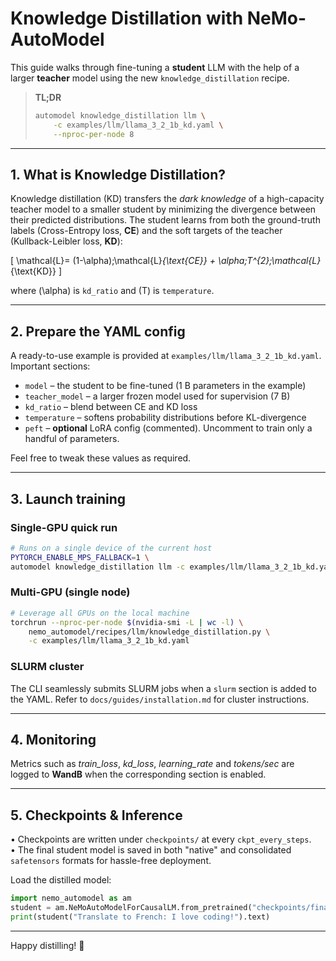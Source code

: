 # Knowledge Distillation with NeMo-AutoModel

This guide walks through fine-tuning a **student** LLM with the help of a
larger **teacher** model using the new `knowledge_distillation` recipe.

> **TL;DR**  
> ```bash
> automodel knowledge_distillation llm \
>     -c examples/llm/llama_3_2_1b_kd.yaml \
>     --nproc-per-node 8
> ```

---

## 1. What is Knowledge Distillation?

Knowledge distillation (KD) transfers the *dark knowledge* of a high-capacity
teacher model to a smaller student by minimizing the divergence between their
predicted distributions.  The student learns from both the ground-truth labels
(Cross-Entropy loss, **CE**) and the soft targets of the teacher (Kullback-Leibler
loss, **KD**):

\[ \mathcal{L}= (1-\alpha)\;\mathcal{L}_{\text{CE}} + \alpha\;T^{2}\;\mathcal{L}_{\text{KD}} \]

where \(\alpha\) is `kd_ratio` and \(T\) is `temperature`.

---

## 2. Prepare the YAML config

A ready-to-use example is provided at
`examples/llm/llama_3_2_1b_kd.yaml`.  Important sections:

* `model` – the student to be fine-tuned (1 B parameters in the example)
* `teacher_model` – a larger frozen model used for supervision (7 B)
* `kd_ratio` – blend between CE and KD loss
* `temperature` – softens probability distributions before KL-divergence
* `peft` – **optional** LoRA config (commented). Uncomment to train only a
  handful of parameters.

Feel free to tweak these values as required.

---

## 3. Launch training

### Single-GPU quick run

```bash
# Runs on a single device of the current host
PYTORCH_ENABLE_MPS_FALLBACK=1 \
automodel knowledge_distillation llm -c examples/llm/llama_3_2_1b_kd.yaml
```

### Multi-GPU (single node)

```bash
# Leverage all GPUs on the local machine
torchrun --nproc-per-node $(nvidia-smi -L | wc -l) \
    nemo_automodel/recipes/llm/knowledge_distillation.py \
    -c examples/llm/llama_3_2_1b_kd.yaml
```

### SLURM cluster

The CLI seamlessly submits SLURM jobs when a `slurm` section is added to the
YAML.  Refer to `docs/guides/installation.md` for cluster instructions.

---

## 4. Monitoring

Metrics such as *train_loss*, *kd_loss*, *learning_rate* and *tokens/sec* are
logged to **WandB** when the corresponding section is enabled.

---

## 5. Checkpoints & Inference

• Checkpoints are written under `checkpoints/` at every `ckpt_every_steps`.  
• The final student model is saved in both "native" and consolidated
`safetensors` formats for hassle-free deployment.

Load the distilled model:

```python
import nemo_automodel as am
student = am.NeMoAutoModelForCausalLM.from_pretrained("checkpoints/final")
print(student("Translate to French: I love coding!").text)
```

---

Happy distilling! 🎉 